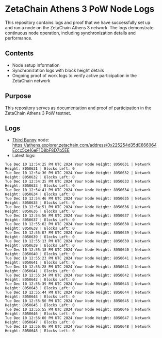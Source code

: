 # ZetaChain Athens 3 PoW Node Logs
This repository contains logs and proof that we have successfully set up and run a node on the ZetaChain Athens 3 network. The logs demonstrate continuous node operation, including synchronization details and performance.

## Contents
- Node setup information
- Synchronization logs with block height details
- Ongoing proof of work logs to verify active participation in the ZetaChain network

## Purpose
This repository serves as documentation and proof of participation in the ZetaChain Athens 3 PoW testnet.

## Logs

- [Third Bunny](https://thirdbunny.xyz/) node: https://athens.explorer.zetachain.com/address/0x225254d35dE666064Eccc5ce16eF1D8bF8D7b5EE
- Latest logs:
```
Tue Dec 10 12:54:25 PM UTC 2024 Your Node Height: 8050631 | Network Height: 8050631 | Blocks Left: 0
Tue Dec 10 12:54:30 PM UTC 2024 Your Node Height: 8050632 | Network Height: 8050632 | Blocks Left: 0
Tue Dec 10 12:54:35 PM UTC 2024 Your Node Height: 8050633 | Network Height: 8050633 | Blocks Left: 0
Tue Dec 10 12:54:41 PM UTC 2024 Your Node Height: 8050634 | Network Height: 8050634 | Blocks Left: 0
Tue Dec 10 12:54:46 PM UTC 2024 Your Node Height: 8050635 | Network Height: 8050635 | Blocks Left: 0
Tue Dec 10 12:54:51 PM UTC 2024 Your Node Height: 8050636 | Network Height: 8050636 | Blocks Left: 0
Tue Dec 10 12:54:56 PM UTC 2024 Your Node Height: 8050637 | Network Height: 8050637 | Blocks Left: 0
Tue Dec 10 12:55:02 PM UTC 2024 Your Node Height: 8050638 | Network Height: 8050638 | Blocks Left: 0
Tue Dec 10 12:55:07 PM UTC 2024 Your Node Height: 8050639 | Network Height: 8050639 | Blocks Left: 0
Tue Dec 10 12:55:13 PM UTC 2024 Your Node Height: 8050639 | Network Height: 8050639 | Blocks Left: 0
Tue Dec 10 12:55:18 PM UTC 2024 Your Node Height: 8050640 | Network Height: 8050640 | Blocks Left: 0
Tue Dec 10 12:55:23 PM UTC 2024 Your Node Height: 8050641 | Network Height: 8050641 | Blocks Left: 0
Tue Dec 10 12:55:28 PM UTC 2024 Your Node Height: 8050641 | Network Height: 8050641 | Blocks Left: 0
Tue Dec 10 12:55:34 PM UTC 2024 Your Node Height: 8050642 | Network Height: 8050642 | Blocks Left: 0
Tue Dec 10 12:55:39 PM UTC 2024 Your Node Height: 8050643 | Network Height: 8050643 | Blocks Left: 0
Tue Dec 10 12:55:44 PM UTC 2024 Your Node Height: 8050644 | Network Height: 8050644 | Blocks Left: 0
Tue Dec 10 12:55:50 PM UTC 2024 Your Node Height: 8050645 | Network Height: 8050645 | Blocks Left: 0
Tue Dec 10 12:55:55 PM UTC 2024 Your Node Height: 8050646 | Network Height: 8050646 | Blocks Left: 0
Tue Dec 10 12:56:00 PM UTC 2024 Your Node Height: 8050647 | Network Height: 8050647 | Blocks Left: 0
Tue Dec 10 12:56:06 PM UTC 2024 Your Node Height: 8050648 | Network Height: 8050648 | Blocks Left: 0
```
